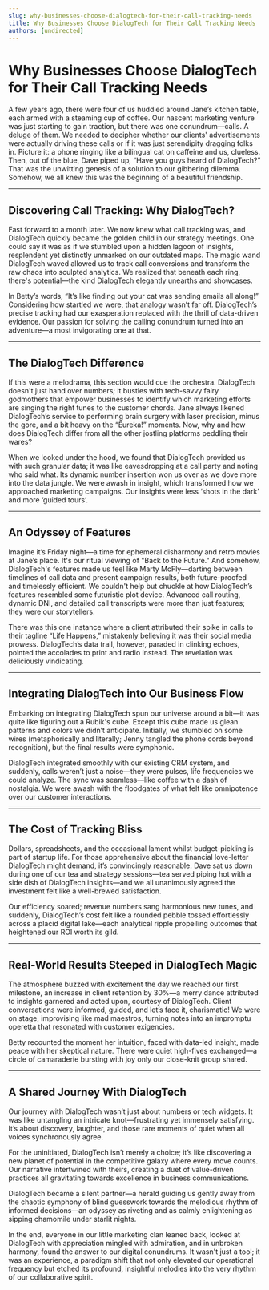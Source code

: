 ```yaml
---
slug: why-businesses-choose-dialogtech-for-their-call-tracking-needs
title: Why Businesses Choose DialogTech for Their Call Tracking Needs
authors: [undirected]
---
```



# Why Businesses Choose DialogTech for Their Call Tracking Needs

A few years ago, there were four of us huddled around Jane’s kitchen table, each armed with a steaming cup of coffee. Our nascent marketing venture was just starting to gain traction, but there was one conundrum—calls. A deluge of them. We needed to decipher whether our clients' advertisements were actually driving these calls or if it was just serendipity dragging folks in. Picture it: a phone ringing like a bilingual cat on caffeine and us, clueless. Then, out of the blue, Dave piped up, “Have you guys heard of DialogTech?” That was the unwitting genesis of a solution to our gibbering dilemma. Somehow, we all knew this was the beginning of a beautiful friendship.

---

## Discovering Call Tracking: Why DialogTech?

Fast forward to a month later. We now knew what call tracking was, and DialogTech quickly became the golden child in our strategy meetings. One could say it was as if we stumbled upon a hidden lagoon of insights, resplendent yet distinctly unmarked on our outdated maps. The magic wand DialogTech waved allowed us to track call conversions and transform the raw chaos into sculpted analytics. We realized that beneath each ring, there's potential—the kind DialogTech elegantly unearths and showcases.

In Betty’s words, “It’s like finding out your cat was sending emails all along!” Considering how startled we were, that analogy wasn’t far off. DialogTech’s precise tracking had our exasperation replaced with the thrill of data-driven evidence. Our passion for solving the calling conundrum turned into an adventure—a most invigorating one at that.

---

## The DialogTech Difference

If this were a melodrama, this section would cue the orchestra. DialogTech doesn't just hand over numbers; it bustles with tech-savvy fairy godmothers that empower businesses to identify which marketing efforts are singing the right tunes to the customer chords. Jane always likened DialogTech’s service to performing brain surgery with laser precision, minus the gore, and a bit heavy on the “Eureka!” moments. Now, why and how does DialogTech differ from all the other jostling platforms peddling their wares?

When we looked under the hood, we found that DialogTech provided us with such granular data; it was like eavesdropping at a call party and noting who said what. Its dynamic number insertion won us over as we dove more into the data jungle. We were awash in insight, which transformed how we approached marketing campaigns. Our insights were less ‘shots in the dark’ and more ‘guided tours’.

---

## An Odyssey of Features

Imagine it’s Friday night—a time for ephemeral disharmony and retro movies at Jane’s place. It's our ritual viewing of "Back to the Future." And somehow, DialogTech's features made us feel like Marty McFly—darting between timelines of call data and present campaign results, both future-proofed and timelessly efficient. We couldn't help but chuckle at how DialogTech’s features resembled some futuristic plot device. Advanced call routing, dynamic DNI, and detailed call transcripts were more than just features; they were our storytellers.

There was this one instance where a client attributed their spike in calls to their tagline “Life Happens,” mistakenly believing it was their social media prowess. DialogTech’s data trail, however, paraded in clinking echoes, pointed the accolades to print and radio instead. The revelation was deliciously vindicating.

---

## Integrating DialogTech into Our Business Flow

Embarking on integrating DialogTech spun our universe around a bit—it was quite like figuring out a Rubik's cube. Except this cube made us glean patterns and colors we didn’t anticipate. Initially, we stumbled on some wires (metaphorically and literally; Jenny tangled the phone cords beyond recognition), but the final results were symphonic.

DialogTech integrated smoothly with our existing CRM system, and suddenly, calls weren’t just a noise—they were pulses, life frequencies we could analyze. The sync was seamless—like coffee with a dash of nostalgia. We were awash with the floodgates of what felt like omnipotence over our customer interactions.

---

## The Cost of Tracking Bliss

Dollars, spreadsheets, and the occasional lament whilst budget-pickling is part of startup life. For those apprehensive about the financial love-letter DialogTech might demand, it’s convincingly reasonable. Dave sat us down during one of our tea and strategy sessions—tea served piping hot with a side dish of DialogTech insights—and we all unanimously agreed the investment felt like a well-brewed satisfaction.

Our efficiency soared; revenue numbers sang harmonious new tunes, and suddenly, DialogTech’s cost felt like a rounded pebble tossed effortlessly across a placid digital lake—each analytical ripple propelling outcomes that heightened our ROI worth its gild.

---

## Real-World Results Steeped in DialogTech Magic

The atmosphere buzzed with excitement the day we reached our first milestone, an increase in client retention by 30%—a merry dance attributed to insights garnered and acted upon, courtesy of DialogTech. Client conversations were informed, guided, and let’s face it, charismatic! We were on stage, improvising like mad maestros, turning notes into an impromptu operetta that resonated with customer exigencies.

Betty recounted the moment her intuition, faced with data-led insight, made peace with her skeptical nature. There were quiet high-fives exchanged—a circle of camaraderie bursting with joy only our close-knit group shared. 

---

## A Shared Journey With DialogTech

Our journey with DialogTech wasn’t just about numbers or tech widgets. It was like untangling an intricate knot—frustrating yet immensely satisfying. It’s about discovery, laughter, and those rare moments of quiet when all voices synchronously agree. 

For the uninitiated, DialogTech isn’t merely a choice; it’s like discovering a new planet of potential in the competitive galaxy where every move counts. Our narrative intertwined with theirs, creating a duet of value-driven practices all gravitating towards excellence in business communications.

DialogTech became a silent partner—a herald guiding us gently away from the chaotic symphony of blind guesswork towards the melodious rhythm of informed decisions—an odyssey as riveting and as calmly enlightening as sipping chamomile under starlit nights.  

In the end, everyone in our little marketing clan leaned back, looked at DialogTech with appreciation mingled with admiration, and in unbroken harmony, found the answer to our digital conundrums. It wasn't just a tool; it was an experience, a paradigm shift that not only elevated our operational frequency but etched its profound, insightful melodies into the very rhythm of our collaborative spirit.